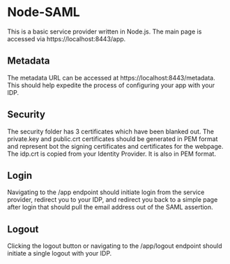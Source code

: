 # Node-SAML
This is a basic service provider written in Node.js. The main page is accessed via https://localhost:8443/app.

## Metadata
The metadata URL can be accessed at https://localhost:8443/metadata. This should help expedite the process of configuring your app with your IDP.

## Security
The security folder has 3 certificates which have been blanked out. The private.key and public.crt certificates should be generated in PEM format and represent bot the signing certificates and certificates for the webpage. The idp.crt is copied from your Identity Provider. It is also in PEM format.

## Login
Navigating to the /app endpoint should initiate login from the service provider, redirect you to your IDP, and redirect you back to a simple page after login that should pull the email address out of the SAML assertion.

## Logout
Clicking the logout button or navigating to the /app/logout endpoint should initiate a single logout with your IDP.
